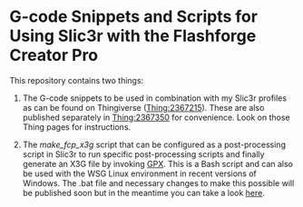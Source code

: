 # G-code Snippets and Scripts for Using Slic3r with the Flashforge Creator Pro

This repository contains two things:

1. The G-code snippets to be used in combination with my Slic3r profiles as can be found on Thingiverse ([Thing:2367215](https://www.thingiverse.com/thing:2367215)). These are also published separately in [Thing:2367350](https://www.thingiverse.com/thing:2367350) for convenience. Look on those Thing pages for instructions.

2. The *make_fcp_x3g* script that can be configured as a post-processing script in Slic3r to run specific post-processing scripts and finally generate an X3G file by invoking [GPX](https://github.com/markwal/GPX). This is a Bash script and can also be used with the WSG Linux environment in recent versions of Windows. The .bat file and necessary changes to make this possible will be published soon but in the meantime you can take a look [here](https://gitlab.com/lscotte/3dprinting/tree/master/ffcp).
